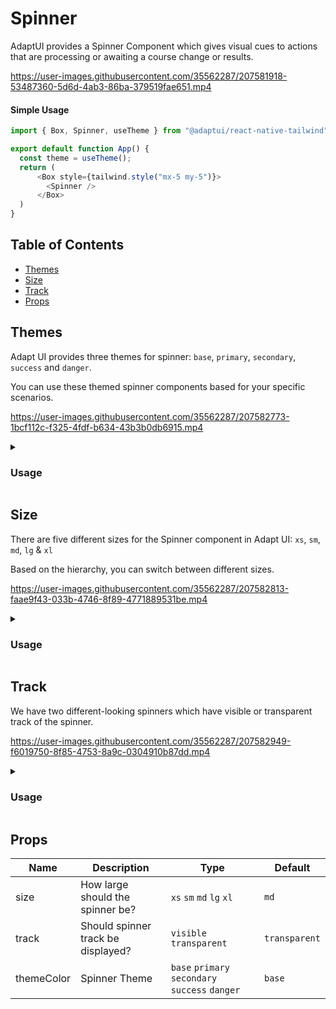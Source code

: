 # Spinner

AdaptUI provides a Spinner Component which gives visual cues to actions that are
processing or awaiting a course change or results.



https://user-images.githubusercontent.com/35562287/207581918-53487360-5d6d-4ab3-86ba-379519fae651.mp4


#### Simple Usage

```js
import { Box, Spinner, useTheme } from "@adaptui/react-native-tailwind";

export default function App() {
  const theme = useTheme();
  return (
      <Box style={tailwind.style("mx-5 my-5")}>
        <Spinner />
      </Box>
  )
}
```

## Table of Contents

- [Themes](#themes)
- [Size](#size)
- [Track](#track)
- [Props](#props)

## Themes

Adapt UI provides three themes for spinner: `base`, `primary`, `secondary`,
`success` and `danger`.

You can use these themed spinner components based for your specific scenarios.

https://user-images.githubusercontent.com/35562287/207582773-1bcf112c-f325-4fdf-b634-43b3b0db6915.mp4


<details>

<summary>
  <h3>Usage</h3>
</summary>
  
```js
import { Box, Spinner, useTheme } from "@adaptui/react-native-tailwind";

export default function App() {
  const theme = useTheme();
  return (
    <>
      <Spinner
        style={tailwind.style("my-2")}
      />
      <Spinner
        style={tailwind.style("my-2")}
        themeColor="primary"
      />
      <Spinner
        style={tailwind.style("my-2")}
        themeColor="secondary"
      />
      <Spinner
        style={tailwind.style("my-2")}
        themeColor="success"
      />
      <Spinner
        style={tailwind.style("my-2")}
        themeColor="danger"
      />
    </>
  )
}
```
</details>

## Size

There are five different sizes for the Spinner component in Adapt UI: `xs`, `sm`,
`md`, `lg` & `xl`

Based on the hierarchy, you can switch between different sizes.


https://user-images.githubusercontent.com/35562287/207582813-faae9f43-033b-4746-8f89-4771889531be.mp4


<details>

<summary>
  <h3>Usage</h3>
</summary>
  
```js
import { Box, Spinner, useTheme } from "@adaptui/react-native-tailwind";

export default function App() {
  const theme = useTheme();
  return (
    <>
      <Spinner
        style={tailwind.style("my-2")}
        size="xs"
      />
      <Spinner
        style={tailwind.style("my-2")}
        size="sm"
      />
      <Spinner
        style={tailwind.style("my-2")}
      />
      <Spinner
        style={tailwind.style("my-2")}
        size="lg"
      />
      <Spinner
        style={tailwind.style("my-2")}
        size="xl"
      />
    </>
  )
}
```
</details>

## Track

We have two different-looking spinners which have visible or transparent track of the spinner.

https://user-images.githubusercontent.com/35562287/207582949-f6019750-8f85-4753-8a9c-0304910b87dd.mp4

<details>

<summary>
  <h3>Usage</h3>
</summary>
  
```js
import { Box, Spinner, useTheme } from "@adaptui/react-native-tailwind";

export default function App() {
  const theme = useTheme();
  return (
    <>
      <Spinner
        style={tailwind.style("my-2")}
        themeColor={value}
        key={index}
        track="visible"
      />
    </>
  )
}
```
</details>

## Props

| Name       | Description                        | Type                                            | Default       |
|------------|------------------------------------|-------------------------------------------------|---------------|
| size       | How large should the spinner be?   | `xs` `sm` `md` `lg` `xl`                        | `md`          |
| track      | Should spinner track be displayed? | `visible` `transparent`                         | `transparent` |
| themeColor | Spinner Theme                      | `base` `primary` `secondary` `success` `danger` | `base`        |
